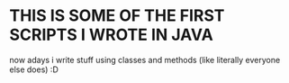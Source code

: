 # THIS IS SOME OF THE FIRST SCRIPTS I WROTE IN JAVA

now adays i write stuff using classes and methods (like literally everyone else does) :D
